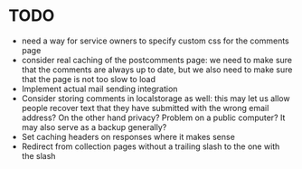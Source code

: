 # TODO

* need a way for service owners to specify custom css for the comments page
* consider real caching of the postcomments page: we need to make sure that the comments are always up to date, but we also need to make sure that the page is not too slow to load
* Implement actual mail sending integration
* Consider storing comments in localstorage as well: this may let us allow people recover text that they have submitted with the wrong email address? On the other hand privacy? Problem on a public computer? It may also serve as a backup generally?
* Set caching headers on responses where it makes sense
* Redirect from collection pages without a trailing slash to the one with the slash
 